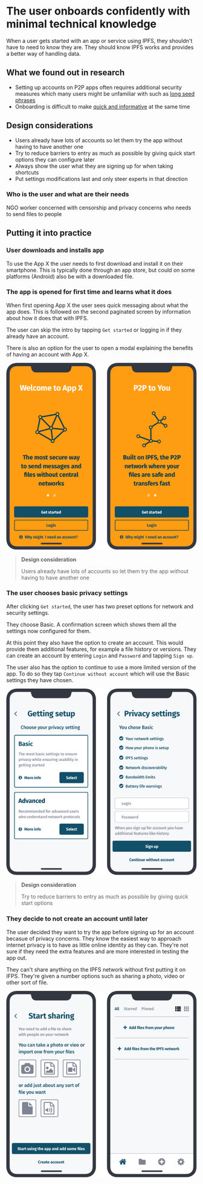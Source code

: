 # The user onboards confidently with minimal technical knowledge

When a user gets started with an app or service using IPFS, they shouldn't have to need to know they are. They should know IPFS works and provides a better way of handling data.

## What we found out in research

* Setting up accounts on P2P apps often requires additional security measures which many users might be unfamiliar with such as [long seed phrases](/application-survey/application-survey/manyverse)
* Onboarding is difficult to make [quick and informative](application-survey/application-survey/manyverse) at the same time

## Design considerations

* Users already have lots of accounts so let them try the app without having to have another one
* Try to reduce barriers to entry as much as possible by giving quick start options they can configure later
* Always show the user what they are signing up for when taking shortcuts 
* Put settings modifications last and only steer experts in that direction

### Who is the user and what are their needs

NGO worker concerned with censorship and privacy concerns who needs to send files to people

## Putting it into practice

### User downloads and installs app

To use the App X the user needs to first download and install it on their smartphone. This is typically done through an app store, but could on some platforms \(Android\) also be with a downloaded file.

### The app is opened for first time and learns what it does

When first opening App X the user sees quick messaging about what the app does. This is followed on the second paginated screen by information about how it does that with IPFS.

The user can skip the intro by tapping `Get started` or logging in if they already have an account.

There is also an option for the user to open a modal explaining the benefits of having an account with App X.

![](https://raw.githubusercontent.com/ipfs/mobile-design-guidelines/master/.gitbook/assets/GettingStarted-1.png)

> **Design consideration**
>
> Users already have lots of accounts so let them try the app without having to have another one

### The user chooses basic privacy settings

After clicking `Get started`, the user has two preset options for network and security settings.

They choose Basic. A confirmation screen which shows them all the settings now configured for them.

At this point they also have the option to create an account. This would provide them additional features, for example a file history or versions. They can create an account by entering `Login` and `Password` and tapping `Sign up`.

The user also has the option to continue to use a more limited version of the app. To do so they tap `Continue without account` which will use the Basic settings they have chosen.

![](https://raw.githubusercontent.com/ipfs/mobile-design-guidelines/master/.gitbook/assets/GettingStarted-2.png)

> **Design consideration**
>
> Try to reduce barriers to entry as much as possible by giving quick start options

### They decide to not create an account until later

The user decided they want to try the app before signing up for an account becasue of privacy concerns. They know the easiest way to approach internet privacy is to have as little online identity as they can. They're not sure if they need the extra features and are more interested in testing the app out.

They can't share anything on the IPFS network without first putting it on IFPS. They're given a number options such as sharing a photo, video or other sort of file.

![](https://raw.githubusercontent.com/ipfs/mobile-design-guidelines/master/.gitbook/assets/GettingStarted-3.png)

